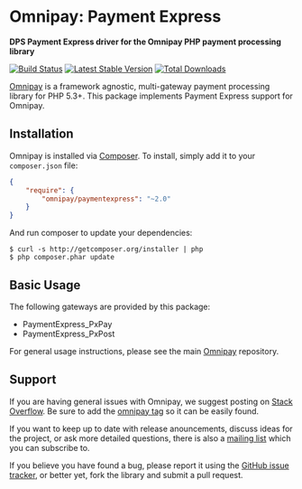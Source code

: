 # Omnipay: Payment Express

**DPS Payment Express driver for the Omnipay PHP payment processing library**

[![Build Status](https://travis-ci.org/omnipay/paymentexpress.png?branch=master)](https://travis-ci.org/omnipay/paymentexpress)
[![Latest Stable Version](https://poser.pugx.org/omnipay/paymentexpress/version.png)](https://packagist.org/packages/omnipay/paymentexpress)
[![Total Downloads](https://poser.pugx.org/omnipay/paymentexpress/d/total.png)](https://packagist.org/packages/omnipay/paymentexpress)

[Omnipay](https://github.com/omnipay/omnipay) is a framework agnostic, multi-gateway payment
processing library for PHP 5.3+. This package implements Payment Express support for Omnipay.

## Installation

Omnipay is installed via [Composer](http://getcomposer.org/). To install, simply add it
to your `composer.json` file:

```json
{
    "require": {
        "omnipay/paymentexpress": "~2.0"
    }
}
```

And run composer to update your dependencies:

    $ curl -s http://getcomposer.org/installer | php
    $ php composer.phar update

## Basic Usage

The following gateways are provided by this package:

* PaymentExpress_PxPay
* PaymentExpress_PxPost

For general usage instructions, please see the main [Omnipay](https://github.com/omnipay/omnipay)
repository.

## Support

If you are having general issues with Omnipay, we suggest posting on
[Stack Overflow](http://stackoverflow.com/). Be sure to add the
[omnipay tag](http://stackoverflow.com/questions/tagged/omnipay) so it can be easily found.

If you want to keep up to date with release anouncements, discuss ideas for the project,
or ask more detailed questions, there is also a [mailing list](https://groups.google.com/forum/#!forum/omnipay) which
you can subscribe to.

If you believe you have found a bug, please report it using the [GitHub issue tracker](https://github.com/omnipay/paymentexpress/issues),
or better yet, fork the library and submit a pull request.
